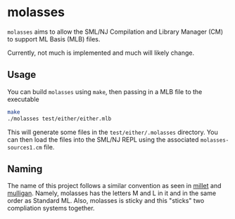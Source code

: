 # molasses
`molasses` aims to allow the SML/NJ Compilation and Library Manager (CM) to support ML Basis (MLB) files.

Currently, not much is implemented and much will likely change.

## Usage

You can build `molasses` using `make`, then passing in a MLB file to the executable

```sh
make
./molasses test/either/either.mlb
```
This will generate some files in the `test/either/.molasses` directory. You can then load the files into the SML/NJ REPL using the associated `molasses-sources1.cm` file.

## Naming

The name of this project follows a similar convention as seen in [millet](https://github.com/azdavis/millet) and [mulligan](https://github.com/brandonspark/mulligan).
Namely, molasses has the letters M and L in it and in the same order as Standard ML. Also, molasses is sticky and this "sticks" two compliation systems together.

